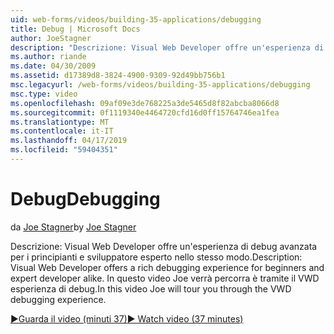```yaml
---
uid: web-forms/videos/building-35-applications/debugging
title: Debug | Microsoft Docs
author: JoeStagner
description: "Descrizione: Visual Web Developer offre un'esperienza di debug avanzata per i principianti e sviluppatore esperto nello stesso modo. In questo video Joe verrà percorra è tramite il VW..."
ms.author: riande
ms.date: 04/30/2009
ms.assetid: d17389d8-3824-4900-9309-92d49bb756b1
msc.legacyurl: /web-forms/videos/building-35-applications/debugging
msc.type: video
ms.openlocfilehash: 09af09e3de768225a3de5465d8f82abcba8066d8
ms.sourcegitcommit: 0f1119340e4464720cfd16d0ff15764746ea1fea
ms.translationtype: MT
ms.contentlocale: it-IT
ms.lasthandoff: 04/17/2019
ms.locfileid: "59404351"
---
```

# <a name="debugging"></a><span data-ttu-id="1af81-104">Debug</span><span class="sxs-lookup"><span data-stu-id="1af81-104">Debugging</span></span>

<span data-ttu-id="1af81-105">da [Joe Stagner](https://github.com/JoeStagner)</span><span class="sxs-lookup"><span data-stu-id="1af81-105">by [Joe Stagner](https://github.com/JoeStagner)</span></span>

<span data-ttu-id="1af81-106">Descrizione: Visual Web Developer offre un'esperienza di debug avanzata per i principianti e sviluppatore esperto nello stesso modo.</span><span class="sxs-lookup"><span data-stu-id="1af81-106">Description: Visual Web Developer offers a rich debugging experience for beginners and expert developer alike.</span></span> <span data-ttu-id="1af81-107">In questo video Joe verrà percorra è tramite il VWD esperienza di debug.</span><span class="sxs-lookup"><span data-stu-id="1af81-107">In this video Joe will tour you through the VWD debugging experience.</span></span>

[<span data-ttu-id="1af81-108">&#9654;Guarda il video (minuti 37)</span><span class="sxs-lookup"><span data-stu-id="1af81-108">&#9654; Watch video (37 minutes)</span></span>](https://channel9.msdn.com/Blogs/ASP-NET-Site-Videos/debugging)
